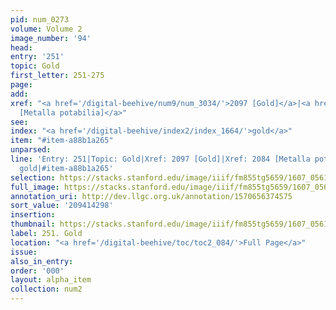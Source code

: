 ```yaml
---
pid: num_0273
volume: Volume 2
image_number: '94'
head:
entry: '251'
topic: Gold
first_letter: 251-275
page:
add:
xref: "<a href='/digital-beehive/num9/num_3034/'>2097 [Gold]</a>|<a href='/digital-beehive/num9/num_3020/'>2084
  [Metalla potabilia]</a>"
see:
index: "<a href='/digital-beehive/index2/index_1664/'>gold</a>"
item: "#item-a88b1a265"
unparsed:
line: 'Entry: 251|Topic: Gold|Xref: 2097 [Gold]|Xref: 2084 [Metalla potabilia]|Index:
  gold|#item-a88b1a265'
selection: https://stacks.stanford.edu/image/iiif/fm855tg5659/1607_0561/814,4298,2988,784/full/0/default.jpg
full_image: https://stacks.stanford.edu/image/iiif/fm855tg5659/1607_0561/full/full/0/default.jpg
annotation_uri: http://dev.llgc.org.uk/annotation/1570656374575
sort_value: '209414298'
insertion:
thumbnail: https://stacks.stanford.edu/image/iiif/fm855tg5659/1607_0561/814,4298,600,180/250,/0/default.jpg
label: 251. Gold
location: "<a href='/digital-beehive/toc/toc2_084/'>Full Page</a>"
issue:
also_in_entry:
order: '000'
layout: alpha_item
collection: num2
---
```

